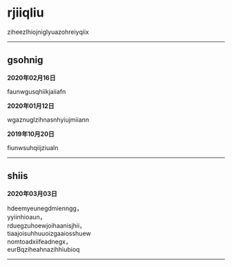# rjiiqliu

ziheezlhiojniglyuazohreiyqiix

* * *

## gsohnig

**2020年02月16日**

faunwgusqhiikjaiiafn

**2020年01月12日**

wgaznuglzihnasnhyiujmiiann

**2019年10月20日**

fiunwsuhqiijziualn

* * *

## shiis 

**2020年03月03日**

hdeemyeunegdmienngg，  
yyiinhioaun，  
rduegzuhoewjoihaanisjhii，  
tiaajoisuhhuuoizgaaiosshuew  
nomtoadxiifeadnegx，  
eurBqziheahnazihhiubioq

* * *
